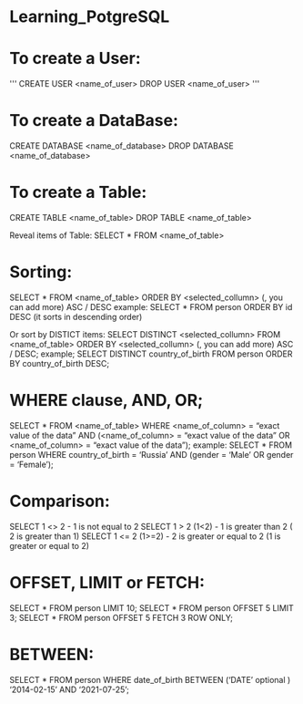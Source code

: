 # Learning_PotgreSQL

# To create a User:
'''
CREATE USER <name_of_user>
DROP USER <name_of_user>
'''

# To create a DataBase:
CREATE DATABASE <name_of_database>
DROP DATABASE <name_of_database>

# To create a Table:
CREATE TABLE <name_of_table>
DROP TABLE <name_of_table>

Reveal items of Table:
SELECT * FROM <name_of_table> 

# Sorting:
SELECT * FROM <name_of_table> ORDER BY <selected_collumn> (, you can add more) ASC / DESC 
example: 
SELECT * FROM person ORDER BY id DESC (it sorts in descending order)

Or sort by DISTICT items:
SELECT DISTINCT <selected_collumn> FROM <name_of_table> ORDER BY <selected_collumn> (, you can add more) ASC / DESC;
example;
SELECT DISTINCT country_of_birth FROM person ORDER BY country_of_birth DESC;

# WHERE clause, AND, OR;
SELECT * FROM <name_of_table> WHERE <name_of_column> = “exact value of the data” AND  (<name_of_column> = “exact value of the data” OR <name_of_column> = “exact value of the data”);
example:
SELECT * FROM person WHERE country_of_birth = ‘Russia’ AND (gender = ‘Male’ OR gender = ‘Female’);

# Comparison:
SELECT 1 <> 2             -        1 is not equal to 2
SELECT 1 > 2   (1<2)            -        1 is greater than 2 ( 2 is greater than 1)
SELECT 1 <= 2 (1>=2)          -        2 is greater or equal to 2 (1 is greater or equal to 2)

# OFFSET, LIMIT or FETCH:
SELECT * FROM person LIMIT 10;
SELECT * FROM person OFFSET 5 LIMIT 3;
SELECT * FROM person OFFSET 5 FETCH 3 ROW ONLY;

# BETWEEN:
SELECT * FROM person WHERE date_of_birth BETWEEN (‘DATE’ optional ) ‘2014-02-15’ AND ‘2021-07-25’;







